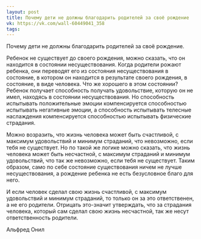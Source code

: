 ```yaml
---
layout: post
title: Почему дети не должны благодарить родителей за своё рождение
vk: https://vk.com/wall-60449041_358
tags:
---
```

Почему дети не должны благодарить родителей за своё рождение.

Ребенок не существует до своего рождения, можно сказать, что он находится в состоянии несуществования. Когда родители рожают ребенка, они переводят его из состояния несуществования в состояние, в котором он находится в результате своего рождения, в состояние, в виде человека. Что же хорошего в этом состоянии? Ребенок получает способность получать удовольствие, которую он не имел, находясь в состоянии несуществования. Но способность испытывать положительные эмоции компенсируется способностью испытывать негативные эмоции, а способность испытывать телесные наслаждения компенсируется способностью испытывать физические страдания.

Можно возразить, что жизнь человека может быть счастливой, с максимум удовольствий и минимум страданий, что невозможно, если тебя не существует. Но по такой же логике можно сказать, что жизнь человека может быть несчастной, с максимум страданий и минимум удовольствий, что так же невозможно, если тебя не существует. Таким образом, само по себе состояние существования ничем не лучше несуществования, а рождение ребенка не есть безусловное благо для него.

И если человек сделал свою жизнь счастливой, с максимум удовольствий и минимум страданий, то только он за это ответственен, а не его родители. Отрицать это-значит утверждать, что за страдания человека, который сам сделал свою жизнь несчастной, так же несут ответственность родители.

Альфред Онил